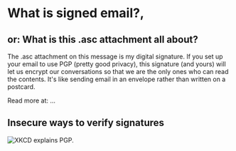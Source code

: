 # What is signed email?, 
## or: What is this .asc attachment all about?

The .asc attachment on this message is my digital signature. If you set up your email to use PGP (pretty good privacy), this signature (and yours) will let us encrypt our conversations so that we are the only ones who can read the contents. It's like sending email in an envelope rather than written on a postcard.

Read more at: ...

## Insecure ways to verify signatures
![XKCD explains PGP.](http://imgs.xkcd.com/comics/pgp.png)
